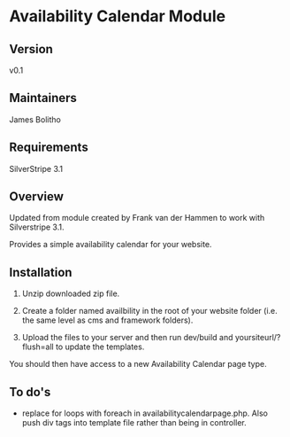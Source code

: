 Availability Calendar Module
============================

Version
-------

v0.1

Maintainers
-----------

James Bolitho

Requirements
------------

SilverStripe 3.1

Overview
--------

Updated from module created by Frank van der Hammen to work with Silverstripe 3.1.

Provides a simple availability calendar for your website.

Installation
------------

1) Unzip downloaded zip file.

2) Create a folder named availbility in the root of your website folder (i.e. the same level as cms and framework folders).

3) Upload the files to your server and then run dev/build and yoursiteurl/?flush=all to update the templates.

You should then have access to a new Availability Calendar page type.


To do's
-------

* replace for loops with foreach in availabilitycalendarpage.php.  Also push div tags into template file rather than being in controller.
